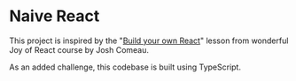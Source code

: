 # Naive React

This project is inspired by the "[Build your own React](https://courses.joshwcomeau.com/joy-of-react/01-fundamentals/01.01-byor)" lesson from wonderful Joy of React course by Josh Comeau.

As an added challenge, this codebase is built using TypeScript.
